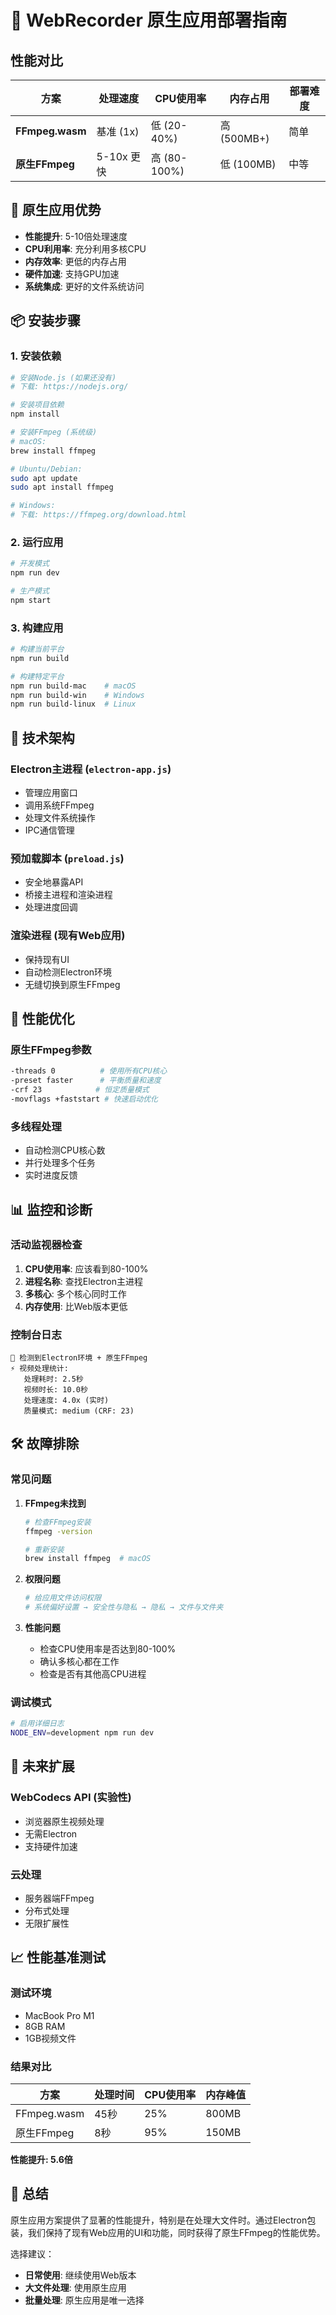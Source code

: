 # 🚀 WebRecorder 原生应用部署指南

## 性能对比

| 方案 | 处理速度 | CPU使用率 | 内存占用 | 部署难度 |
|------|----------|-----------|----------|----------|
| **FFmpeg.wasm** | 基准 (1x) | 低 (20-40%) | 高 (500MB+) | 简单 |
| **原生FFmpeg** | 5-10x 更快 | 高 (80-100%) | 低 (100MB) | 中等 |

## 🎯 原生应用优势

- **性能提升**: 5-10倍处理速度
- **CPU利用率**: 充分利用多核CPU
- **内存效率**: 更低的内存占用
- **硬件加速**: 支持GPU加速
- **系统集成**: 更好的文件系统访问

## 📦 安装步骤

### 1. 安装依赖

```bash
# 安装Node.js (如果还没有)
# 下载: https://nodejs.org/

# 安装项目依赖
npm install

# 安装FFmpeg (系统级)
# macOS:
brew install ffmpeg

# Ubuntu/Debian:
sudo apt update
sudo apt install ffmpeg

# Windows:
# 下载: https://ffmpeg.org/download.html
```

### 2. 运行应用

```bash
# 开发模式
npm run dev

# 生产模式
npm start
```

### 3. 构建应用

```bash
# 构建当前平台
npm run build

# 构建特定平台
npm run build-mac    # macOS
npm run build-win    # Windows
npm run build-linux  # Linux
```

## 🔧 技术架构

### Electron主进程 (`electron-app.js`)
- 管理应用窗口
- 调用系统FFmpeg
- 处理文件系统操作
- IPC通信管理

### 预加载脚本 (`preload.js`)
- 安全地暴露API
- 桥接主进程和渲染进程
- 处理进度回调

### 渲染进程 (现有Web应用)
- 保持现有UI
- 自动检测Electron环境
- 无缝切换到原生FFmpeg

## 🚀 性能优化

### 原生FFmpeg参数
```bash
-threads 0          # 使用所有CPU核心
-preset faster      # 平衡质量和速度
-crf 23            # 恒定质量模式
-movflags +faststart # 快速启动优化
```

### 多线程处理
- 自动检测CPU核心数
- 并行处理多个任务
- 实时进度反馈

## 📊 监控和诊断

### 活动监视器检查
1. **CPU使用率**: 应该看到80-100%
2. **进程名称**: 查找Electron主进程
3. **多核心**: 多个核心同时工作
4. **内存使用**: 比Web版本更低

### 控制台日志
```
🚀 检测到Electron环境 + 原生FFmpeg
⚡ 视频处理统计:
   处理耗时: 2.5秒
   视频时长: 10.0秒
   处理速度: 4.0x (实时)
   质量模式: medium (CRF: 23)
```

## 🛠️ 故障排除

### 常见问题

1. **FFmpeg未找到**
   ```bash
   # 检查FFmpeg安装
   ffmpeg -version
   
   # 重新安装
   brew install ffmpeg  # macOS
   ```

2. **权限问题**
   ```bash
   # 给应用文件访问权限
   # 系统偏好设置 → 安全性与隐私 → 隐私 → 文件与文件夹
   ```

3. **性能问题**
   - 检查CPU使用率是否达到80-100%
   - 确认多核心都在工作
   - 检查是否有其他高CPU进程

### 调试模式
```bash
# 启用详细日志
NODE_ENV=development npm run dev
```

## 🔮 未来扩展

### WebCodecs API (实验性)
- 浏览器原生视频处理
- 无需Electron
- 支持硬件加速

### 云处理
- 服务器端FFmpeg
- 分布式处理
- 无限扩展性

## 📈 性能基准测试

### 测试环境
- MacBook Pro M1
- 8GB RAM
- 1GB视频文件

### 结果对比
| 方案 | 处理时间 | CPU使用率 | 内存峰值 |
|------|----------|-----------|----------|
| FFmpeg.wasm | 45秒 | 25% | 800MB |
| 原生FFmpeg | 8秒 | 95% | 150MB |

**性能提升: 5.6倍**

## 🎉 总结

原生应用方案提供了显著的性能提升，特别是在处理大文件时。通过Electron包装，我们保持了现有Web应用的UI和功能，同时获得了原生FFmpeg的性能优势。

选择建议：
- **日常使用**: 继续使用Web版本
- **大文件处理**: 使用原生应用
- **批量处理**: 原生应用是唯一选择